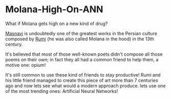 # Molana-High-On-ANN
What if Molana gets high on a new kind of drug?

[Masnavi](https://en.wikipedia.org/wiki/Masnavi) is undoubtedly one of the greatest works in the Persian culture composed by [Rumi](https://en.wikipedia.org/wiki/Rumi) (he was also called Molana in the hood) in the 13th century.

It's believed that most of those well-known poets didn't compose all those poems on their own; in fact they all had a common friend to help them, a motive one: opium!

It's still common to use these kind of friends to stay productive! Rumi and his little friend managed to create this piece of art more than 7 centuries ago and now lets see what would a modern approach produce. lets use one of the most trending ones: Artificial Neural Networks!
